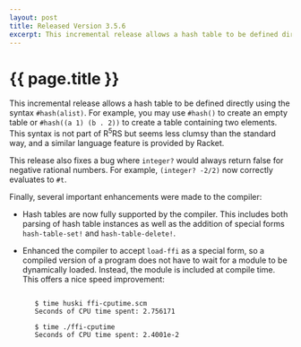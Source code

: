 ```yaml
---
layout: post
title: Released Version 3.5.6 
excerpt: This incremental release allows a hash table to be defined directly using the syntax "#hash(alist)".
---
```

# {{ page.title }}

This incremental release allows a hash table to be defined directly using the syntax `#hash(alist)`. For example, you may use `#hash()` to create an empty table or `#hash((a 1) (b . 2))` to create a table containing two elements. This syntax is not part of R<sup>5</sup>RS but seems less clumsy than the standard way, and a similar language feature is provided by Racket.

This release also fixes a bug where `integer?` would always return false for negative rational numbers. For example, `(integer? -2/2)` now correctly evaluates to `#t`.

Finally, several important enhancements were made to the compiler:

- Hash tables are now fully supported by the compiler. This includes both parsing of hash table instances as well as the addition of special forms `hash-table-set!` and `hash-table-delete!`.
- Enhanced the compiler to accept `load-ffi` as a special form, so a compiled version of a program does not have to wait for a module to be dynamically loaded. Instead, the module is included at compile time. This offers a nice speed improvement:

  <pre>
  <code>
     $ time huski ffi-cputime.scm 
     Seconds of CPU time spent: 2.756171

     $ time ./ffi-cputime 
     Seconds of CPU time spent: 2.4001e-2
  </code>
  </pre>

